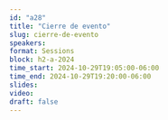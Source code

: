 ```yaml
---
id: "a28"
title: "Cierre de evento"
slug: cierre-de-evento
speakers:
format: Sessions
block: h2-a-2024
time_start: 2024-10-29T19:05:00-06:00
time_end: 2024-10-29T19:20:00-06:00
slides: 
video: 
draft: false
---
```


